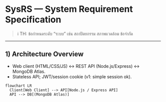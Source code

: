 # SysRS — System Requirement Specification

> ℹ️ TH: ข้อกำหนดระดับ “ระบบ” เช่น สถาปัตยกรรม สภาพแวดล้อม ข้อจำกัด

---

## 1) Architecture Overview
- Web client (HTML/CSS/JS) ↔ REST API (Node.js/Express) ↔ MongoDB Atlas.
- Stateless API; JWT/session cookie (v1: simple session ok).

```mermaid
flowchart LR
  Client[Web Client] --> API[Node.js / Express API]
  API --> DB[(MongoDB Atlas)]
